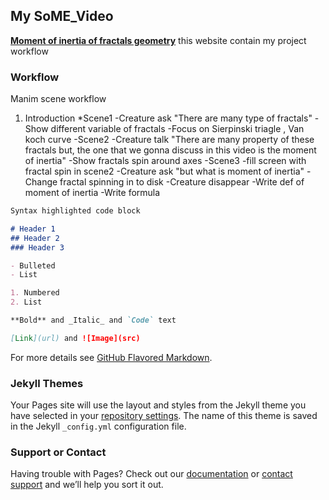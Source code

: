 ## My SoME_Video

**[Moment of inertia of fractals geometry](https://github.com/thanniti/SoME_Video)**
this website contain my project workflow

### Workflow

Manim scene workflow
1. Introduction
  *Scene1
   -Creature ask "There are many type of fractals"
   -Show different variable of fractals
   -Focus on Sierpinski triagle , Van koch curve
  -Scene2
   -Creature talk "There are many property of these fractals 
    but, the one that we gonna discuss in this video is the moment of inertia"
   -Show fractals spin around axes
  -Scene3
   -fill screen with fractal spin in scene2
   -Creature ask "but what is moment of inertia"
   -Change fractal spinning in to disk
   -Creature disappear
   -Write def of moment of inertia
   -Write formula
    


```markdown
Syntax highlighted code block

# Header 1
## Header 2
### Header 3

- Bulleted
- List

1. Numbered
2. List

**Bold** and _Italic_ and `Code` text

[Link](url) and ![Image](src)
```

For more details see [GitHub Flavored Markdown](https://guides.github.com/features/mastering-markdown/).

### Jekyll Themes

Your Pages site will use the layout and styles from the Jekyll theme you have selected in your [repository settings](https://github.com/thanniti/SoME_Video/settings/pages). The name of this theme is saved in the Jekyll `_config.yml` configuration file.

### Support or Contact

Having trouble with Pages? Check out our [documentation](https://docs.github.com/categories/github-pages-basics/) or [contact support](https://support.github.com/contact) and we’ll help you sort it out.
